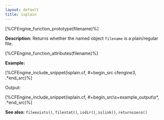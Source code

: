 ```yaml
---
layout: default
title: isplain
---
```


[%CFEngine_function_prototype(filename)%]

**Description:** Returns whether the named object `filename` is a
plain/regular file.

[%CFEngine_function_attributes(filename)%]

**Example:**

[%CFEngine_include_snippet(isplain.cf, #\+begin_src cfengine3, .*end_src)%]

Output:

[%CFEngine_include_snippet(isplain.cf, #\+begin_src\s+example_output\s*, .*end_src)%]

**See also:** `fileexists()`, `filestat()`, `isdir()`, `islink()`, `returnszero()`
